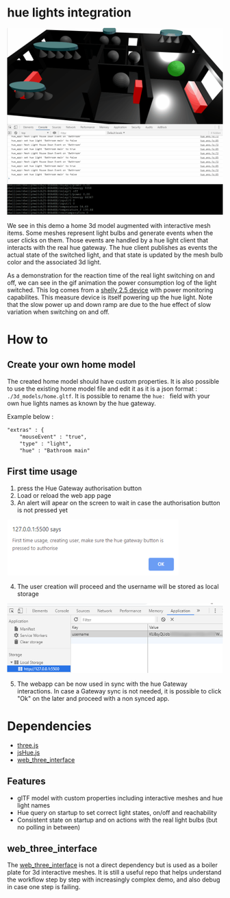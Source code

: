 # hue lights integration

<img src="./media/demo1.gif" width="600">

We see in this demo a home 3d model augmented with interactive mesh items. Some meshes represent light bulbs and generate events when the user clicks on them. Those events are handled by a hue light client that interacts with the real hue gateway. The hue client publishes as events the actual state of the switched light, and that state is updated by the mesh bulb color and the associated 3d light.

As a demonstration for the reaction time of the real light switching on and off, we can see in the gif animation the power consumption log of the light switched. This log comes from a [shelly 2.5 device](https://shelly.cloud/shelly-25-wifi-smart-relay-roller-shutter-home-automation/) with power monitoring capabilites. This measure device is itself powering up the hue light. Note that the slow power up and down ramp are due to the hue effect of slow variation when switching on and off.

# How to

## Create your own home model

The created home model should have custom properties. It is also possible to use the existing home model file and edit it as it is a json format : `./3d_models/home.gltf`. It is possible to rename the `hue: ` field with your own hue lights names as known by the hue gateway.
 
Example below :

    "extras" : {
        "mouseEvent" : "true",
        "type" : "light",
        "hue" : "Bathroom main"

## First time usage

1. press the Hue Gateway authorisation button
2. Load or reload the web app page
3. An alert will apear on the screen to wait in case the authorisation button is not pressed yet

<img src="./media/alert_first_time.png" width="400">

4. The user creation will proceed and the username will be stored as local storage

<img src="./media/local_storage.png" width="600">

5. The webapp can be now used in sync with the hue Gateway interactions. In case a Gateway sync is not needed, it is possible to click "Ok" on the later and proceed with a non synced app.


# Dependencies

* [three.js](https://threejs.org/)
* [jsHue.js](https://github.com/blargoner/jshue)
* [web_three_interface](https://github.com/HomeSmartMesh/web_three_interface)

## Features
* glTF model with custom properties including interactive meshes and hue light names
* Hue query on startup to set correct light states, on/off and reachability
* Consistent state on startup and on actions with the real light bulbs (but no polling in between)

## web_three_interface
The [web_three_interface](https://github.com/HomeSmartMesh/web_three_interface) is not a direct dependency but is used as a boiler plate for 3d interactive meshes. It is still a useful repo that helps understand the workflow step by step with increasingly complex demo, and also debug in case one step is failing.

